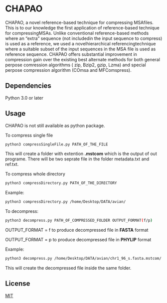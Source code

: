 # CHAPAO
CHAPAO, a novel reference-based technique for compressing MSAfiles.  This is to our knowledge the first application of reference-based technique for compressingMSAs.  Unlike conventional reference-based methods where an “extra” sequence (not includedin the input sequence to compress) is used as a reference, we used a novelhierarchical referencingtechnique where a suitable subset of the input sequences in the MSA file is used as reference sequence. CHAPAO offers substantial improvement in compression gain over the existing best alternate methods for both general perpose comression algorithms ( zip, Bzip2, gzip, Lzma) and special perpose compression algorithm (COmsa and MFComspress).

## Dependencies 
Python 3.0 or later 

## Usage 
CHAPAO is not still available as python package.

To compress single file
```bash
python3 compressSingleFile.py PATH_OF_THE_FILE
```
This will create a folder with extention **.mstcom** which is the output of out programe. There will be two seprate file in the folder metadata.txt and ref.txt.

To compress whole directory
```bash
python3 compressDirectory.py PATH_OF_THE_DIRECTORY
```
Example:
```bash
python3 compressDirectory.py /home/Desktop/DATA/avian/
```

To decompress:

```bash
python3 decompress.py PATH_OF_COMPRESSED_FOLDER OUTPUT_FORMAT(f/p)
```
OUTPUT_FORMAT = f to produce decompressed file in **FASTA** format

OUTPUT_FORMAT = p to produce decompressed file in **PHYLIP** format

Example:
```bash
python3 decompress.py /home/Desktop/DATA/avian/chr1_96_s.fasta.mstcom/ f
```
This will create the decompressed file inside the same folder.

## License
[MIT](https://choosealicense.com/licenses/mit/)
